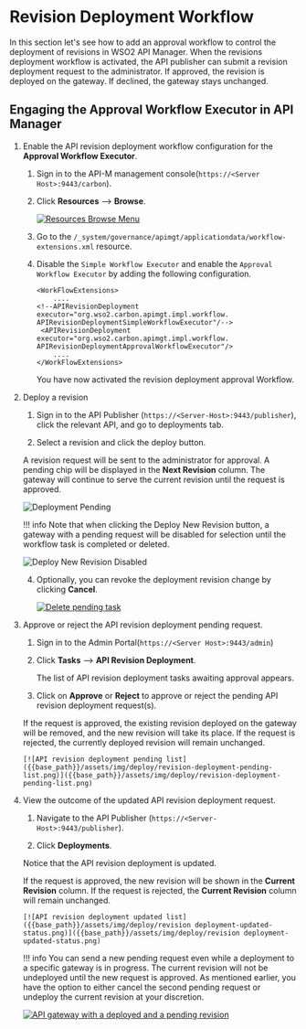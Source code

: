 # Revision Deployment Workflow

In this section let's see how to add an approval workflow to control the deployment of revisions in WSO2 API Manager. When the revisions deployment workflow is activated, the API publisher can submit a revision deployment request to the administrator. If approved, the revision is deployed on the gateway. If declined, the gateway stays unchanged.

## Engaging the Approval Workflow Executor in API Manager

1. Enable the API revision deployment workflow configuration for the **Approval Workflow Executor**.

    1. Sign in to the API-M management console(`https://<Server Host>:9443/carbon`).

    2. Click **Resources** --> **Browse**.

       [![Resources Browse Menu]({{base_path}}/assets/img/learn/wf-extensions-browse.png)]({{base_path}}/assets/img/learn/wf-extensions-browse.png)

    3. Go to the `/_system/governance/apimgt/applicationdata/workflow-extensions.xml` resource.

    4. Disable the `Simple Workflow Executor` and enable the `Approval Workflow Executor` by adding the following configuration.

       <a name="config"></a>
       ```
       <WorkFlowExtensions>
           ....
       <!--APIRevisionDeployment executor="org.wso2.carbon.apimgt.impl.workflow.
       APIRevisionDeploymentSimpleWorkflowExecutor"/-->
        <APIRevisionDeployment executor="org.wso2.carbon.apimgt.impl.workflow.
       APIRevisionDeploymentApprovalWorkflowExecutor"/>
           ....
       </WorkFlowExtensions>
       ```

       You have now activated the revision deployment approval Workflow.

2.  Deploy a revision

    1. Sign in to the API Publisher (`https://<Server-Host>:9443/publisher`), click the relevant API, and go to deployments tab.

    2. Select a revision and click the deploy button.

    A revision request will be sent to the administrator for approval. A pending chip will be displayed in the **Next Revision** column. The gateway will continue to serve the current revision until the request is approved. 

    ![Deployment Pending]({{base_path}}/assets/img/deploy/pending-revision.png)

    !!! info
    Note that when clicking the Deploy New Revision button, a gateway with a pending request will be disabled for selection until the workflow task is completed or deleted.
    
    ![Deploy New Revision Disabled]({{base_path}}/assets/img/deploy/pending-deploy-new-revision-tab.png)

    4. Optionally, you can revoke the deployment revision change by clicking **Cancel**.

       [![Delete pending task]({{base_path}}/assets/img/deploy/delete-revision-deployment-request.png)]({{base_path}}/assets/img/deploy/delete-revision-deployment-request.png)

3. Approve or reject the API revision deployment pending request.

    1. Sign in to the Admin Portal(`https://<Server Host>:9443/admin`)

    2. Click **Tasks** --> **API Revision Deployment**.

       The list of API revision deployment tasks awaiting approval appears.

    3. Click on **Approve** or **Reject** to approve or reject the pending API revision deployment request(s).

    If the request is approved, the existing revision deployed on the gateway will be removed, and the new revision will take its place. If the request is rejected, the currently deployed revision will remain unchanged. 

       [![API revision deployment pending list]({{base_path}}/assets/img/deploy/revision-deployment-pending-list.png)]({{base_path}}/assets/img/deploy/revision-deployment-pending-list.png)

4. View the outcome of the updated API revision deployment request.

    1. Navigate to the API Publisher (`https://<Server-Host>:9443/publisher`).

    2. Click **Deployments**.

    Notice that the API revision deployment is updated.

    If the request is approved, the new revision will be shown in the **Current Revision** column.
    If the request is rejected, the **Current Revision** column will remain unchanged.

       [![API revision deployment updated list]({{base_path}}/assets/img/deploy/revision deployment-updated-status.png)]({{base_path}}/assets/img/deploy/revision deployment-updated-status.png)
       
    !!! info
    You can send a new pending request even while a deployment to a specific gateway is in progress. The current revision will not be undeployed until the new request is approved. As
    mentioned earlier, you have the option to either cancel the second pending request or undeploy the current revision at your discretion.

    [![API gateway with a deployed and a pending revision]({{base_path}}/assets/img/deploy/deployed-and-pending-revisions.png)]({{base_path}}/assets/img/deploy/deployed-and-pending-revisions.png)
